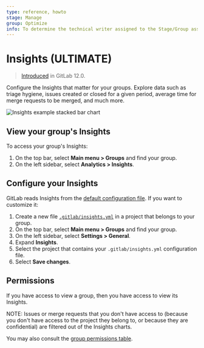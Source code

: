 ```yaml
---
type: reference, howto
stage: Manage
group: Optimize
info: To determine the technical writer assigned to the Stage/Group associated with this page, see https://about.gitlab.com/handbook/engineering/ux/technical-writing/#assignments
---
```


# Insights **(ULTIMATE)**

> [Introduced](https://gitlab.com/groups/gitlab-org/-/epics/725) in GitLab 12.0.

Configure the Insights that matter for your groups. Explore data such as
triage hygiene, issues created or closed for a given period, average time for merge
requests to be merged, and much more.

![Insights example stacked bar chart](img/insights_example_stacked_bar_chart_v13_11.png)

## View your group's Insights

To access your group's Insights:

1. On the top bar, select **Main menu > Groups** and find your group.
1. On the left sidebar, select **Analytics > Insights**.

## Configure your Insights

GitLab reads Insights from the [default configuration file](https://gitlab.com/gitlab-org/gitlab/-/blob/master/ee/fixtures/insights/default.yml).
If you want to customize it:

1. Create a new file [`.gitlab/insights.yml`](../../project/insights/index.md)
in a project that belongs to your group.
1. On the top bar, select **Main menu > Groups** and find your group.
1. On the left sidebar, select **Settings > General**.
1. Expand **Insights**.
1. Select the project that contains your `.gitlab/insights.yml` configuration file.
1. Select **Save changes**.

## Permissions

If you have access to view a group, then you have access to view its Insights.

NOTE:
Issues or merge requests that you don't have access to (because you don't have
access to the project they belong to, or because they are confidential) are
filtered out of the Insights charts.

You may also consult the [group permissions table](../../permissions.md#group-members-permissions).

<!-- ## Troubleshooting

Include any troubleshooting steps that you can foresee. If you know beforehand what issues
one might have when setting this up, or when something is changed, or on upgrading, it's
important to describe those, too. Think of things that may go wrong and include them here.
This is important to minimize requests for support, and to avoid doc comments with
questions that you know someone might ask.

Each scenario can be a third-level heading, e.g. `### Getting error message X`.
If you have none to add when creating a doc, leave this section in place
but commented out to help encourage others to add to it in the future. -->
